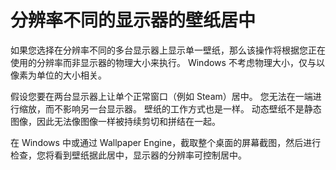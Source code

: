# 分辨率不同的显示器的壁纸居中

如果您选择在分辨率不同的多台显示器上显示单一壁纸，那么该操作将根据您正在使用的分辨率而非显示器的物理大小来执行。 Windows 不考虑物理大小，仅与以像素为单位的大小相关。

假设您要在两台显示器上让单个正常窗口（例如 Steam）居中。 您无法在一端进行缩放，而不影响另一台显示器。 壁纸的工作方式也是一样。 动态壁纸不是静态图像，因此无法像图像一样被持续剪切和拼结在一起。

在 Windows 中或通过 Wallpaper Engine，截取整个桌面的屏幕截图，然后进行检查，您将看到壁纸据此居中，显示器的分辨率可控制居中。 
